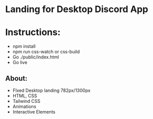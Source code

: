 # Landing for Desktop Discord App

# Instructions: 
- npm install
- npm run css-watch or css-build
- Go ./public/index.html
- Go live

## About:
- FIxed Desktop landing 782px/1300px
- HTML, CSS
- Tailwind CSS
- Animations
- Interactive Elements
